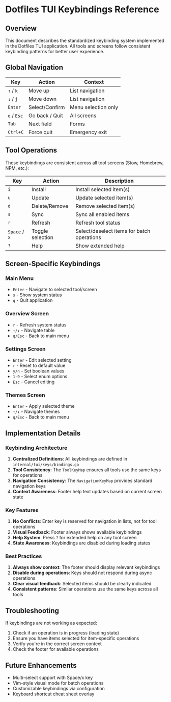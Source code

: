 # Dotfiles TUI Keybindings Reference

## Overview

This document describes the standardized keybinding system implemented in the Dotfiles TUI application. All tools and screens follow consistent keybinding patterns for better user experience.

## Global Navigation

| Key | Action | Context |
|-----|--------|---------|
| `↑` / `k` | Move up | List navigation |
| `↓` / `j` | Move down | List navigation |
| `Enter` | Select/Confirm | Menu selection only |
| `q` / `Esc` | Go back / Quit | All screens |
| `Tab` | Next field | Forms |
| `Ctrl+C` | Force quit | Emergency exit |

## Tool Operations

These keybindings are consistent across all tool screens (Stow, Homebrew, NPM, etc.):

| Key | Action | Description |
|-----|--------|-------------|
| `i` | Install | Install selected item(s) |
| `u` | Update | Update selected item(s) |
| `d` | Delete/Remove | Remove selected item(s) |
| `s` | Sync | Sync all enabled items |
| `r` | Refresh | Refresh tool status |
| `Space` / `x` | Toggle selection | Select/deselect items for batch operations |
| `?` | Help | Show extended help |

## Screen-Specific Keybindings

### Main Menu
- `Enter` - Navigate to selected tool/screen
- `s` - Show system status
- `q` - Quit application

### Overview Screen
- `r` - Refresh system status
- `↑/↓` - Navigate table
- `q/Esc` - Back to main menu

### Settings Screen
- `Enter` - Edit selected setting
- `r` - Reset to default value
- `y/n` - Set boolean values
- `1-9` - Select enum options
- `Esc` - Cancel editing

### Themes Screen
- `Enter` - Apply selected theme
- `↑/↓` - Navigate themes
- `q/Esc` - Back to main menu

## Implementation Details

### Keybinding Architecture

1. **Centralized Definitions**: All keybindings are defined in `internal/tui/keys/bindings.go`
2. **Tool Consistency**: The `ToolKeyMap` ensures all tools use the same keys for operations
3. **Navigation Consistency**: The `NavigationKeyMap` provides standard navigation keys
4. **Context Awareness**: Footer help text updates based on current screen state

### Key Features

1. **No Conflicts**: Enter key is reserved for navigation in lists, not for tool operations
2. **Visual Feedback**: Footer always shows available keybindings
3. **Help System**: Press `?` for extended help on any tool screen
4. **State Awareness**: Keybindings are disabled during loading states

### Best Practices

1. **Always show context**: The footer should display relevant keybindings
2. **Disable during operations**: Keys should not respond during async operations
3. **Clear visual feedback**: Selected items should be clearly indicated
4. **Consistent patterns**: Similar operations use the same keys across all tools

## Troubleshooting

If keybindings are not working as expected:

1. Check if an operation is in progress (loading state)
2. Ensure you have items selected for item-specific operations
3. Verify you're in the correct screen context
4. Check the footer for available operations

## Future Enhancements

- Multi-select support with Space/x key
- Vim-style visual mode for batch operations
- Customizable keybindings via configuration
- Keyboard shortcut cheat sheet overlay